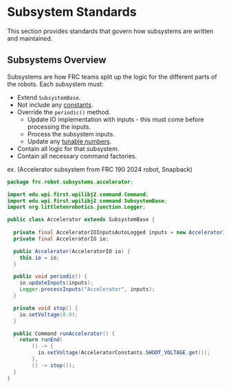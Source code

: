 # Subsystem Standards
This section provides standards that govern how subsystems are written and maintained.

## Subsystems Overview
Subsystems are how FRC teams split up the logic for the different parts of the robots. Each subsystem must:

* Extend ```SubsystemBase```.
* Not include any [constants](CONSTANTS_STANDARDS.md).
* Override the ```periodic()``` method.
    * Update IO implementation with inputs - this must come before processing the inputs.
    * Process the subsystem inputs.
    * Update any [tunable numbers](LOGGING_STANDARDS.md).
* Contain all logic for that subsystem.
* Contain all necessary command factories.

ex. (Accelerator subsystem from FRC 190 2024 robot, Snapback)

```java
package frc.robot.subsystems.accelerator;

import edu.wpi.first.wpilibj2.command.Command;
import edu.wpi.first.wpilibj2.command.SubsystemBase;
import org.littletonrobotics.junction.Logger;

public class Accelerator extends SubsystemBase {
  
  private final AcceleratorIOInputsAutoLogged inputs = new AcceleratorIOInputsAutoLogged();
  private final AcceleratorIO io;

  public Accelerator(AcceleratorIO io) {
    this.io = io;
  }

  public void periodic() {
    io.updateInputs(inputs);
    Logger.processInputs("Accelerator", inputs);
  }

  private void stop() {
    io.setVoltage(0.0);
  }

  public Command runAccelerator() {
    return runEnd(
        () -> {
          io.setVoltage(AcceleratorConstants.SHOOT_VOLTAGE.get());
        },
        () -> stop());
  }
}
```
